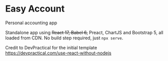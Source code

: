 Easy Account
============

Personal accounting app

Standalone app using ~~React 17, Babel 6,~~ Preact, ChartJS and Bootstrap 5, all loaded from CDN. No build step required, just `npx serve`.

Credit to DevPractical for the initial template  
https://devpractical.com/use-react-without-nodejs

